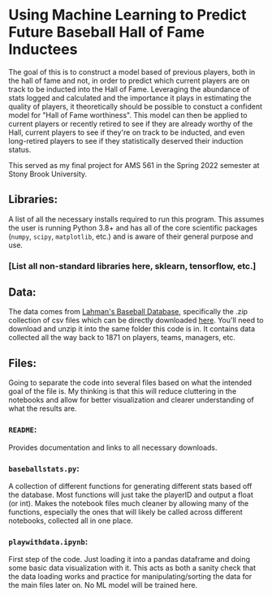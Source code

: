 # Using Machine Learning to Predict Future Baseball Hall of Fame Inductees
The goal of this is to construct a model based of previous players, both in the hall of fame and not, in order to predict which current players are on track to be inducted into the Hall of Fame. Leveraging the abundance of stats logged and calculated and the importance it plays in estimating the quality of players, it theoretically should be possible to constuct a confident model for "Hall of Fame worthiness". This model can then be applied to current players or recently retired to see if they are already worthy of the Hall, current players to see if they're on track to be inducted, and even long-retired players to see if they statistically deserved their induction status.

This served as my final project for AMS 561 in the Spring 2022 semester at Stony Brook University.
## Libraries:
A list of all the necessary installs required to run this program. This assumes the user is running Python 3.8+ and has all of the core scientific packages (`numpy`, `scipy`, `matplotlib`, etc.) and is aware of their general purpose and use. 
### [List all non-standard libraries here, sklearn, tensorflow, etc.]
## Data:
The data comes from [Lahman's Baseball Database](https://www.seanlahman.com/baseball-archive/statistics/), specifically the .zip collection of csv files which can be directly downloaded [here](https://github.com/chadwickbureau/baseballdatabank/archive/refs/tags/v2022.2.zip). You'll need to download and unzip it into the same folder this code is in. It contains data collected all the way back to 1871 on players, teams, managers, etc.


## Files:
Going to separate the code into several files based on what the intended goal of the file is. My thinking is that this will reduce cluttering in the notebooks and allow for better visualization and clearer understanding of what the results are.
### `README`:
Provides documentation and links to all necessary downloads.

### `baseballstats.py`:
A collection of different functions for generating different stats based off the database. Most functions will just take the playerID and output a float (or int). Makes the notebook files much cleaner by allowing many of the functions, especially the ones that will likely be called across different notebooks, collected all in one place.

### `playwithdata.ipynb`:
First step of the code. Just loading it into a pandas dataframe and doing some basic data visualization with it. This acts as both a sanity check that the data loading works and practice for manipulating/sorting the data for the main files later on. No ML model will be trained here.